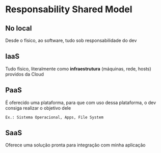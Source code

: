# Responsability Shared Model

## No local

Desde o físico, ao software, tudo sob responsabilidade do dev

## IaaS

Tudo físico, literalmente como **infraestrutura** (máquinas, rede, hosts) providos da Cloud

## PaaS

É oferecido uma plataforma, para que com uso dessa plataforma, o dev consiga realizar o objetivo dele

    Ex.: Sistema Operacional, Apps, File System

## SaaS

Oferece uma solução pronta para integração com minha aplicação
